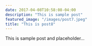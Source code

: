 ```yaml
---
date: 2017-04-08T10:58:08-04:00
description: "This is sample post"
featured_image: "/images/post7.jpeg"
title: "This is post8"
---
```


This is sample post and placeholder...
